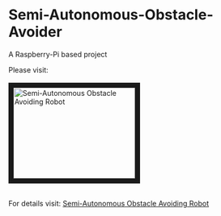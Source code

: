 # Semi-Autonomous-Obstacle-Avoider
A Raspberry-Pi based project

Please visit:<br />
<br />
<a href="http://www.youtube.com/watch?feature=player_embedded&v=KMNqH8_EU78
" target="_blank"><img src="http://img.youtube.com/vi/KMNqH8_EU78/0.jpg" 
alt="Semi-Autonomous Obstacle Avoiding Robot" width="240" height="180" border="10" /></a>
<br />
<br />

For details visit: [Semi-Autonomous Obstacle Avoiding Robot](http://cse.buet.ac.bd/common/Project/A1/IFP_2_A1/project.htm)
